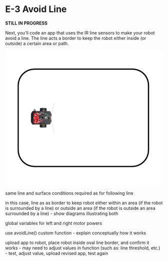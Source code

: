 # E-3 Avoid Line

**STILL IN PROGRESS**

Next, you'll code an app that uses the IR line sensors to make your robot avoid a line. The line acts a border to keep the robot either inside \(or outside\) a certain area or path.

![](../../.gitbook/assets/avoid-line-diagram.png)

same line and surface conditions required as for following line

in this case, line as as border to keep robot either within an area \(if the robot is surrounded by a line\) or outside an area \(if the robot is outside an area surrounded by a line\) - show diagrams illustrating both

global variables for left and right motor powers

use avoidLine\(\) custom function - explain conceptually how it works

upload app to robot, place robot inside oval line border, and confirm it works - may need to adjust values in function \(such as: line threshold, etc.\) - test, adjust value, upload revised app, test again

